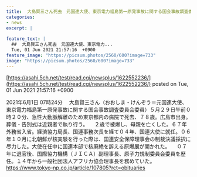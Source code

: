 ```yaml
---
title:  大島賢三さん死去　元国連大使、東京電力福島第一原発事故に関する国会事故調査委員会委員  
categories:
- news
excerpt: |
  
feature_text: |
  ##  大島賢三さん死去　元国連大使、東京電力...
  Tue, 01 Jun 2021 21:57:16  +0900
feature_image: "https://picsum.photos/2560/600?image=733"
image: "https://picsum.photos/2560/600?image=733"
---
```


[https://asahi.5ch.net/test/read.cgi/newsplus/1622552236/](https://asahi.5ch.net/test/read.cgi/newsplus/1622552236/)
posted on Tue, 01 Jun 2021 21:57:16  +0900

<!--more-->

2021年6月1日 07時24分 　大島賢三さん（おおしま・けんぞう＝元国連大使、東京電力福島第一原発事故に関する国会事故調査委員会委員）５月２９日午前０時２０分、急性大動脈解離のため東京都内の病院で死去、７８歳。広島市出身。葬儀・告別式は近親者で執り行う。 　２歳で被爆し、母親を亡くした。６７年外務省入省。経済協力局長、国連事務次長を経て０４年、国連大使に就任。０６年１０月に北朝鮮が核実験を行った際は、国連安全保障理事会の制裁決議採択に尽力した。大使在任中に国連本部で核廃絶を訴える原爆展が開かれた。 　０７年に退官後、国際協力機構（ＪＩＣＡ）副理事長、原子力規制委員会委員を歴任。１４年から一般社団法人アフリカ協会理事長を務めていた。 https://www.tokyo-np.co.jp/article/107805?rct=obituaries
